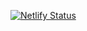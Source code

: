 [![Netlify Status](https://api.netlify.com/api/v1/badges/8027a339-e68b-4e92-849c-1bd158b99250/deploy-status)](https://app.netlify.com/sites/mrinal-bookmyshow/deploys)
